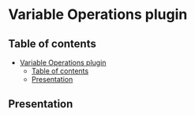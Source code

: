 <!--
SPDX-FileCopyrightText: 2024 Benoit Rolandeau <benoit.rolandeau@allcircuits.com>

SPDX-License-Identifier: LicenseRef-ALLCircuits-ACT-1.1
-->

# Variable Operations plugin

## Table of contents

- [Variable Operations plugin](#variable-operations-plugin)
  - [Table of contents](#table-of-contents)
  - [Presentation](#presentation)

## Presentation
